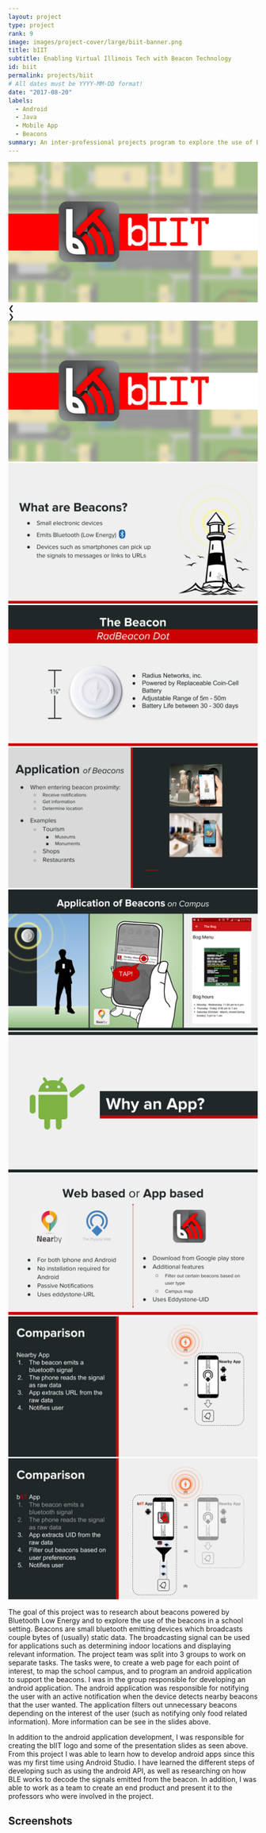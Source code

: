 ```yaml
---
layout: project
type: project
rank: 9
image: images/project-cover/large/biit-banner.png
title: bIIT
subtitle: Enabling Virtual Illinois Tech with Beacon Technology
id: biit
permalink: projects/biit
# All dates must be YYYY-MM-DD format!
date: "2017-08-20"
labels:
  - Android
  - Java
  - Mobile App
  - Beacons
summary: An inter-professional projects program to explore the use of BLE beacons for a school setting
---
```

<div class="rounded centered slide-show" style="max-width: 800px;" tabindex="1">
  <div class="slide-show-view">
    <div class="cursor slide-container">
      <!--<img class="ref slide-content" src="images/biit/campus-map.png">-->
      <!--<div class="ref slide-content" style="background-image: url(/images/biit/campus-map.png); height: 350px;"></div>-->
      <img class="ref active slide-content" src="/images/biit/presentation/0.jpg">
      <div class="slide-content" style="background-image: url(/images/biit/presentation/1.jpg);"></div>
      <div class="slide-content" style="background-image: url(/images/biit/presentation/2.jpg);"></div>
      <div class="slide-content" style="background-image: url(/images/biit/presentation/3.jpg);"></div>
      <div class="slide-content" style="background-image: url(/images/biit/presentation/4.jpg);"></div>
      <div class="slide-content" style="background-image: url(/images/biit/presentation/5.jpg);"></div>
      <div class="slide-content" style="background-image: url(/images/biit/presentation/6.jpg);"></div>
      <div class="slide-content" style="background-image: url(/images/biit/presentation/7.jpg);"></div>
      <div class="slide-content" style="background-image: url(/images/biit/presentation/8.jpg);"></div>
    </div>
    <a class="cursor left slide-navi">
      <div class="slide-navi-bkgnd"></div>
      <div class="slide-navi-arrow">❮</div>
    </a>
    <a class="cursor right slide-navi">
      <div class="slide-navi-bkgnd"></div>
      <div class="slide-navi-arrow">❯</div>
    </a>
    <div class="progress"></div>
  </div>

  <div class="slide-previews-container">
    <div class="slide-previews">
        <img class="slide-preview" src="/images/biit/presentation/0.jpg">
        <img class="slide-preview" src="/images/biit/presentation/1.jpg">
        <img class="slide-preview" src="/images/biit/presentation/2.jpg">
        <img class="slide-preview" src="/images/biit/presentation/3.jpg">
        <img class="slide-preview" src="/images/biit/presentation/4.jpg">
        <img class="slide-preview" src="/images/biit/presentation/5.jpg">
        <img class="slide-preview" src="/images/biit/presentation/6.jpg">
        <img class="slide-preview" src="/images/biit/presentation/7.jpg">
        <img class="slide-preview" src="/images/biit/presentation/8.jpg">
    </div>
    <div class="right small fadeout"></div>
    <div class="left small fadeout"></div>
  </div>
</div>

<div class="ui hidden divider"></div>

<p>
  The goal of this project was to research about beacons powered by Bluetooth Low Energy and to explore the use of the beacons in a school setting. Beacons are small bluetooth emitting devices which broadcasts couple bytes of (usually) static data. The broadcasting signal can be used for applications such as determining indoor locations and displaying relevant information. The project team was split into 3 groups to work on separate tasks. The tasks were, to create a web page for each point of interest, to map the school campus, and to program an android application to support the beacons. I was in the group responsible for developing an android application. The android application was responsible for notifying the user with an active notification when the device detects nearby beacons that the user wanted. The application filters out unnecessary beacons depending on the interest of the user (such as notifying only food related information).  More information can be see in the slides above.
</p>

<p>
  In addition to the android application development, I was responsible for creating the bIIT logo and some of the presentation slides as seen above. From this project I was able to learn how to develop android apps since this was my first time using Android Studio. I have learned the different steps of developing such as using the android API, as well as researching on how BLE works to decode the signals emitted from the beacon. In addition, I was able to work as a team to create an end product and present it to the professors who were involved in the project.
</p>

<div class="ui section divider"></div>

<h2>Screenshots</h2>

<div class="paragraph rounded centered slide-show" style="max-width: 800px;" tabindex="1">
  <div class="slide-show-view">
    <div class="cursor slide-container">
      <!--<img class="ref slide-content" src="images/biit/campus-map.png">-->
      <!--<div class="ref slide-content" style="background-image: url(/images/biit/campus-map.png); height: 350px;"></div>-->
      <div class="ref slide-content" style="background-image: url(/images/biit/screenshot-map.png); height: 400px;"></div>
      <div class="slide-content" style="background-image: url(/images/biit/screenshot-nearby.png);"></div>
      <div class="slide-content" style="background-image: url(/images/biit/screenshot-notification.png);"></div>
      <div class="slide-content" style="background-image: url(/images/biit/screenshot-detail.png);"></div>
      <div class="slide-content" style="background-image: url(/images/biit/screenshot-filter-presets.png);"></div>
    </div>
    <a class="cursor left slide-navi">
      <div class="slide-navi-bkgnd"></div>
      <div class="slide-navi-arrow">❮</div>
    </a>
    <a class="cursor right slide-navi">
      <div class="slide-navi-bkgnd"></div>
      <div class="slide-navi-arrow">❯</div>
    </a>
    <div class="progress"></div>
  </div>

  <div class="slide-previews-container">
    <div class="slide-previews">
        <img class="slide-preview" src="/images/biit/screenshot-map.png">
        <img class="slide-preview" src="/images/biit/screenshot-nearby.png">
        <img class="slide-preview" src="/images/biit/screenshot-notification.png">
        <img class="slide-preview" src="/images/biit/screenshot-detail.png">
        <img class="slide-preview" src="/images/biit/screenshot-filter-presets.png">
    </div>
    <div class="right small fadeout"></div>
    <div class="left small fadeout"></div>
  </div>

  <div class="slide-caption-view">
    <div class="slide-caption-container">
      <div class="slide-captions">
        <div class="active slide-caption">
          <h3 class="heading">Main Screen</h3>
          <div class="desc">The bIIT app will launch into the layout seen above. The main screen displays the campus map with all of the beacons placed corresponding to the location on the campus. When a beacon is nearby, the beacon marker will light up with a blue glow. At any point in time, the user can touch any beacon on the map to reveal information of the beacon (as seen above as the card on the top part of the app). The user can then tap the card to be directed to a website which contains further details about the point of interest. An addition, the user can press the bottom right button to display a list of nearby beacons (with the blue icon).</div>
        </div>
        <div class="slide-caption">
          <h3 class="heading">Nearby Beacons</h3>
          <div class="desc">The beacons that are currently available will be shown in this activity. The beacons are sorted by the signal strength of the beacons which gives a good approximate distance of the beacons relative to each other. Although the signal strength will vary depending if the beacon has a direct line of site with the device, the signal strength gave a good estimate of the distance when tested during development.</div>
        </div>
        <div class="slide-caption">
          <h3 class="heading">Receiving Notification</h3>
          <div class="desc">The bIIT app also runs in the background to periodically check for new beacons. In order to save the device memory, the frequency and the duration of the scan is tuned to save energy without sacrificing the miss rate of nearby beacons</div>
        </div>
        <div class="slide-caption">
          <h3 class="heading">Location Information</h3>
           <div class="desc">The location description activity embeds a HTML website (created by the website team) which displays information of the point of interest. The location information can range from information of the building, to today's menu for the campus's main dining area.</div>
        </div>
        <div class="slide-caption">
          <h3 class="heading">Filtering Beacons</h3>
          <div class="desc">The application can filter out certain types of beacons depending on the user needs. Since there may be many beacons on campus, it is important to notify the most relaxant beacons to the user. Although the beacons can be detected by the nearby app, the user will often miss the relevant notifications when navigating places with beacons that are densely placed. This is why the application has a filter function to weed out the beacons that are unnecessary to the user. However, choosing a filter might be overwhelming, so to simplify the process, users can select filter presets (students, faculty, etc.) that fit their needs.</div>
        </div>
      </div>
      <div class="active gradient"></div>
    </div>
    <div class="cursor active read-more">
      <i class="ui down arrow icon"></i>Read More
    </div>
  </div>
</div>

<div class="ui hidden divider"></div>

<p style="text-align: right;">
  Source: <a href="https://github.com/shuao23/IITBeaconProject" target="_blank"><i class="large github icon"></i>shuao23/IITBeaconProject</a>
</p>
